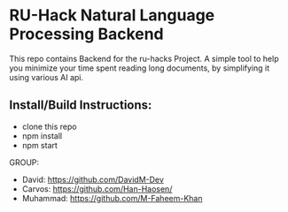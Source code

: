 # RU-Hack Natural Language Processing Backend

This repo contains Backend for the ru-hacks Project. 
A simple tool to help you minimize your time spent reading long documents, by simplifying it using various AI api.

## Install/Build Instructions:
- clone this repo
- npm install
- npm start




GROUP:
- David: https://github.com/DavidM-Dev
- Carvos: https://github.com/Han-Haosen/
- Muhammad: https://github.com/M-Faheem-Khan
